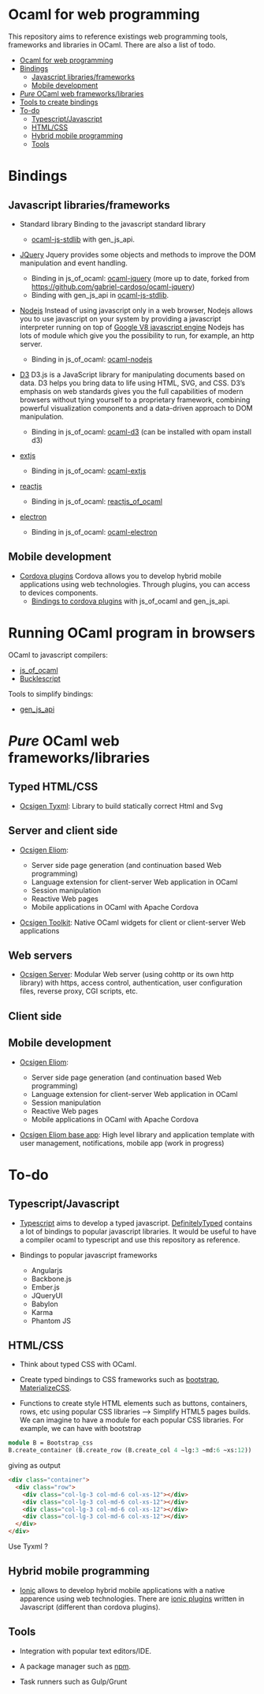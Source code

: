 Ocaml for web programming
=========================

This repository aims to reference existings web programming tools, frameworks and
libraries in OCaml. There are also a list of todo.

  * [Ocaml for web programming](#ocaml-for-web-programming)
  * [Bindings](#bindings)
    * [Javascript libraries/frameworks](#javascript-librariesframeworks)
    * [Mobile development](#mobile-development)
  * [<em>Pure</em> OCaml web frameworks/libraries](#pure-ocaml-web-frameworkslibraries)
  * [Tools to create bindings](#tools-to-create-bindings)
  * [To-do](#to-do)
    * [Typescript/Javascript](#typescriptjavascript)
    * [HTML/CSS](#htmlcss)
    * [Hybrid mobile programming](#hybrid-mobile-programming)
    * [Tools](#tools)

# Bindings

## Javascript libraries/frameworks

* Standard library
  Binding to the javascript standard library
  - [ocaml-js-stdlib](https://github.com/dannywillems/ocaml-js-stdlib) with
    gen_js_api.

* [JQuery](https://jquery.com/)
  Jquery provides some objects and methods to improve the DOM manipulation and
  event handling.
  - Binding in js_of_ocaml: [ocaml-jquery](https://github.com/kitec/ocaml-jquery) (more
    up to date, forked from https://github.com/gabriel-cardoso/ocaml-jquery)
  - Binding with gen_js_api in [ocaml-js-stdlib](https://github.com/dannywillems/ocaml-js-stdlib).

* [Nodejs](https://nodejs.org/en)
  Instead of using javascript only in a web browser, Nodejs allows you to use
  javascript on your system by providing a javascript interpreter running on
  top of [Google V8 javascript engine](https://developers.google.com/v8/)
  Nodejs has lots of module which give you the possibility to run, for
  example, an http server.
  - Binding in js_of_ocaml: [ocaml-nodejs](https://github.com/fxfactorial/ocaml-nodejs)

* [D3](https://d3js.org/)
  D3.js is a JavaScript library for manipulating documents based on data. D3
  helps you bring data to life using HTML, SVG, and CSS. D3’s emphasis on web
  standards gives you the full capabilities of modern browsers without tying
  yourself to a proprietary framework, combining powerful visualization
  components and a data-driven approach to DOM manipulation.
  - Binding in js_of_ocaml: [ocaml-d3](https://github.com/seliopou/ocaml-d3) (can be
    installed with opam install d3)

* [extjs](https://www.sencha.com/products/extjs/#overview)
  - Binding in js_of_ocaml: [ocaml-extjs](https://github.com/astrada/ocaml-extjs)

* [reactjs](https://facebook.github.io/react/)
  - Binding in js_of_ocaml: [reactjs_of_ocaml](https://github.com/AngryLawyer/reactjs_of_ocaml)

* [electron](https://github.com/atom/electron)
  - Binding in js_of_ocaml: [ocaml-electron](https://github.com/fxfactorial/ocaml-electron)

## Mobile development

* [Cordova plugins](https://cordova.apache.org/)
  Cordova allows you to develop hybrid mobile applications using web technologies. Through plugins, you can access to devices components.
  - [Bindings to cordova plugins](https://github.com/dannywillems/ocaml-cordova-plugin-list) with js_of_ocaml and gen_js_api.

# Running OCaml program in browsers

OCaml to javascript compilers:
* [js_of_ocaml](https://ocsigen.org/js_of_ocaml)
* [Bucklescript](https://github.com/bloomberg/bucklescript)

Tools to simplify bindings:
* [gen_js_api](https://github.com/lexifi/gen_js_api)

# *Pure* OCaml web frameworks/libraries

## Typed HTML/CSS

* [Ocsigen Tyxml](http://ocsigen.org/tyxml/): Library to build statically correct Html and Svg

## Server and client side

* [Ocsigen Eliom](http://ocsigen.org/eliom/):
  - Server side page generation (and continuation based Web programming)
  - Language extension for client-server Web application in OCaml
  - Session manipulation
  - Reactive Web pages
  - Mobile applications in OCaml with Apache Cordova

* [Ocsigen Toolkit](http://ocsigen.org/ocsigen-widgets/): Native OCaml widgets for client or client-server Web applications

## Web servers

* [Ocsigen Server](http://ocsigen.org/ocsigenserver/): Modular Web server (using cohttp or its own http library) with https, access control, authentication, user configuration files, reverse proxy, CGI scripts, etc.

## Client side

## Mobile development

* [Ocsigen Eliom](http://ocsigen.org/eliom/):
  - Server side page generation (and continuation based Web programming)
  - Language extension for client-server Web application in OCaml
  - Session manipulation
  - Reactive Web pages
  - Mobile applications in OCaml with Apache Cordova

* [Ocsigen Eliom base app](http://ocsigen.org/eliom-base-app/): High level library and application template with user management, notifications, mobile app (work in progress)

# To-do

## Typescript/Javascript

* [Typescript](http://www.typescriptlang.org/) aims to develop a typed javascript. [DefinitelyTyped](https://github.com/DefinitelyTyped/DefinitelyTyped) contains a lot of bindings to popular javascript libraries. It would be useful to have a compiler ocaml to typescript and use this repository as reference.

* Bindings to popular javascript frameworks
  - Angularjs
  - Backbone.js
  - Ember.js
  - JQueryUI
  - Babylon
  - Karma
  - Phantom JS

## HTML/CSS

* Think about typed CSS with OCaml.

* Create typed bindings to CSS frameworks such as [bootstrap](http://getbootstrap.com/), [MaterializeCSS](http://materializecss.com/).

* Functions to create style HTML elements such as buttons, containers, rows, etc using popular CSS libraries --> Simplify HTML5 pages builds. We can imagine to have a module for each popular CSS libraries. For example, we can have with bootstrap
```OCaml
module B = Bootstrap_css
B.create_container (B.create_row (B.create_col 4 ~lg:3 ~md:6 ~xs:12))
```
giving as output
```HTML
<div class="container">
  <div class="row">
    <div class="col-lg-3 col-md-6 col-xs-12"></div>
    <div class="col-lg-3 col-md-6 col-xs-12"></div>
    <div class="col-lg-3 col-md-6 col-xs-12"></div>
    <div class="col-lg-3 col-md-6 col-xs-12"></div>
  </div>
</div>
```
Use Tyxml ?

## Hybrid mobile programming

* [Ionic](https://ionic.io/) allows to develop hybrid mobile applications with a native apparence using web technologies. There are [ionic plugins](https://market.ionic.io/plugins) written in Javascript (different than cordova plugins).

## Tools

* Integration with popular text editors/IDE.

* A package manager such as [npm](https://www.npmjs.com/).

* Task runners such as Gulp/Grunt
